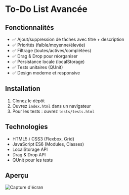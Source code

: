 # To-Do List Avancée

## Fonctionnalités

- ✅ Ajout/suppression de tâches avec titre + description
- ✅ Priorités (faible/moyenne/élevée)
- ✅ Filtrage (toutes/actives/complétées)
- ✅ Drag & Drop pour réorganiser
- ✅ Persistance locale (localStorage)
- ✅ Tests unitaires (QUnit)
- ✅ Design moderne et responsive

## Installation

1. Clonez le dépôt
2. Ouvrez `index.html` dans un navigateur
3. Pour les tests : ouvrez `tests/tests.html`

## Technologies

- HTML5 / CSS3 (Flexbox, Grid)
- JavaScript ES6 (Modules, Classes)
- LocalStorage API
- Drag & Drop API
- QUnit pour les tests

## Aperçu

![Capture d'écran](screenshot.png)
